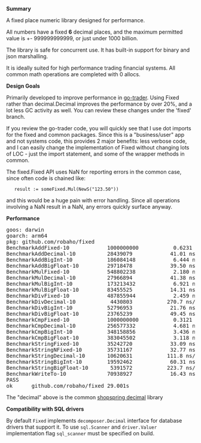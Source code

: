 **Summary**

A fixed place numeric library designed for performance.

All numbers have a fixed **6** decimal places, and the maximum permitted value is +- 999999999999,
or just under 1000 billion.

The library is safe for concurrent use. It has built-in support for binary and json marshalling.

It is ideally suited for high performance trading financial systems. All common math operations are completed with 0 allocs.

**Design Goals**

Primarily developed to improve performance in [go-trader](https://github.com/robaho/go-trader).
Using Fixed rather than decimal.Decimal improves the performance by over 20%, and a lot less GC activity as well.
You can review these changes under the 'fixed' branch.

If you review the go-trader code, you will quickly see that I use dot imports for the fixed and common packages. Since this
is a "business/user" app and not systems code, this provides 2 major benefits: less verbose code, and I can easily change the
implementation of Fixed without changing lots of LOC - just the import statement, and some of the wrapper methods in common.

The fixed.Fixed API uses NaN for reporting errors in the common case, since often code is chained like:
```
   result := someFixed.Mul(NewS("123.50"))
```
and this would be a huge pain with error handling. Since all operations involving a NaN result in a NaN,
 any errors quickly surface anyway.


**Performance**

<pre>
goos: darwin
goarch: arm64
pkg: github.com/robaho/fixed
BenchmarkAddFixed-10          	1000000000	         0.6231 ns/op	       0 B/op	       0 allocs/op
BenchmarkAddDecimal-10        	28439079	        41.01 ns/op	      80 B/op	       2 allocs/op
BenchmarkAddBigInt-10         	186084148	         6.444 ns/op	       0 B/op	       0 allocs/op
BenchmarkAddBigFloat-10       	29718478	        39.50 ns/op	      48 B/op	       1 allocs/op
BenchmarkMulFixed-10          	548802238	         2.180 ns/op	       0 B/op	       0 allocs/op
BenchmarkMulDecimal-10        	27966894	        41.38 ns/op	      80 B/op	       2 allocs/op
BenchmarkMulBigInt-10         	173213432	         6.921 ns/op	       0 B/op	       0 allocs/op
BenchmarkMulBigFloat-10       	83455525	        14.31 ns/op	       0 B/op	       0 allocs/op
BenchmarkDivFixed-10          	487855944	         2.459 ns/op	       0 B/op	       0 allocs/op
BenchmarkDivDecimal-10        	 4430803	       270.7 ns/op	     392 B/op	      13 allocs/op
BenchmarkDivBigInt-10         	52796953	        21.76 ns/op	       8 B/op	       1 allocs/op
BenchmarkDivBigFloat-10       	23765239	        49.45 ns/op	      24 B/op	       2 allocs/op
BenchmarkCmpFixed-10          	1000000000	         0.3121 ns/op	       0 B/op	       0 allocs/op
BenchmarkCmpDecimal-10        	256577332	         4.681 ns/op	       0 B/op	       0 allocs/op
BenchmarkCmpBigInt-10         	348158856	         3.436 ns/op	       0 B/op	       0 allocs/op
BenchmarkCmpBigFloat-10       	383045502	         3.118 ns/op	       0 B/op	       0 allocs/op
BenchmarkStringFixed-10       	35242720	        33.09 ns/op	      16 B/op	       1 allocs/op
BenchmarkStringNFixed-10      	35731167	        32.77 ns/op	      16 B/op	       1 allocs/op
BenchmarkStringDecimal-10     	10620631	       111.8 ns/op	      64 B/op	       5 allocs/op
BenchmarkStringBigInt-10      	19592462	        60.31 ns/op	      24 B/op	       2 allocs/op
BenchmarkStringBigFloat-10    	 5391572	       223.7 ns/op	     184 B/op	       8 allocs/op
BenchmarkWriteTo-10           	70938927	        16.43 ns/op	      15 B/op	       0 allocs/op
PASS
ok  	github.com/robaho/fixed	29.001s
</pre>

The "decimal" above is the common [shopspring decimal](https://github.com/shopspring/decimal) library

**Compatibility with SQL drivers**

By default `Fixed` implements `decomposer.Decimal` interface for database
drivers that support it. To use `sql.Scanner` and `driver.Valuer`
implementation flag `sql_scanner` must be specified on build.
